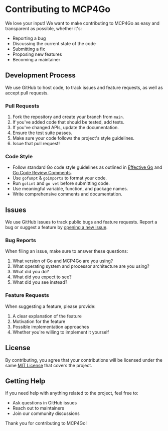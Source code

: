 # Contributing to MCP4Go

We love your input! We want to make contributing to MCP4Go as easy and transparent as possible, whether it's:

- Reporting a bug
- Discussing the current state of the code
- Submitting a fix
- Proposing new features
- Becoming a maintainer

## Development Process

We use GitHub to host code, to track issues and feature requests, as well as accept pull requests.

### Pull Requests

1. Fork the repository and create your branch from `main`.
2. If you've added code that should be tested, add tests.
3. If you've changed APIs, update the documentation.
4. Ensure the test suite passes.
5. Make sure your code follows the project's style guidelines.
6. Issue that pull request!

### Code Style

- Follow standard Go code style guidelines as outlined in [Effective Go](https://golang.org/doc/effective_go) and [Go Code Review Comments](https://github.com/golang/go/wiki/CodeReviewComments).
- Use `gofumpt` & `goimports` to format your code.
- Run `golint` and `go vet` before submitting code.
- Use meaningful variable, function, and package names.
- Write comprehensive comments and documentation.

## Issues

We use GitHub issues to track public bugs and feature requests. Report a bug or suggest a feature by [opening a new issue](https://github.com/mcp4go/mcp4go/issues/new).

### Bug Reports

When filing an issue, make sure to answer these questions:

1. What version of Go and MCP4Go are you using?
2. What operating system and processor architecture are you using?
3. What did you do?
4. What did you expect to see?
5. What did you see instead?

### Feature Requests

When suggesting a feature, please provide:

1. A clear explanation of the feature
2. Motivation for the feature
3. Possible implementation approaches
4. Whether you're willing to implement it yourself

## License

By contributing, you agree that your contributions will be licensed under the same [MIT License](LICENSE) that covers the project.

## Getting Help

If you need help with anything related to the project, feel free to:

- Ask questions in GitHub issues
- Reach out to maintainers
- Join our community discussions

Thank you for contributing to MCP4Go!